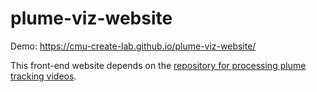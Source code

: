 # plume-viz-website
Demo: https://cmu-create-lab.github.io/plume-viz-website/

This front-end website depends on the [repository for processing plume tracking videos](https://github.com/CMU-CREATE-Lab/automate-plume-viz).
